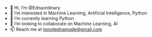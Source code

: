 - 👋 Hi, I’m @Ednaordinary
- 👀 I’m interested in Machine Learning, Artificial Intelligence, Python
- 🌱 I’m currently learning Python
- 💞️ I’m looking to collaborate on Machine Learning, AI
- 📫 Reach me at imnotednamode@gmail.com

<!---
Ednaordinary/Ednaordinary is a ✨ special ✨ repository because its `README.md` (this file) appears on your GitHub profile.
You can click the Preview link to take a look at your changes.
--->
